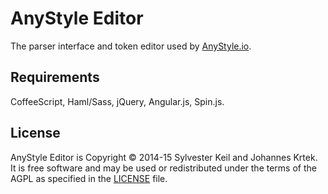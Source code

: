 AnyStyle Editor
===============
The parser interface and token editor used by [AnyStyle.io](http://anystyle.io).

Requirements
------------
CoffeeScript, Haml/Sass, jQuery, Angular.js, Spin.js.

License
-------
AnyStyle Editor is Copyright &copy; 2014-15 Sylvester Keil and Johannes Krtek.
It is free software and may be used or redistributed under the terms of the
AGPL as specified in the
[LICENSE](https://github.com/inukshuk/anystyle-editor/blob/master/LICENSE) file.
